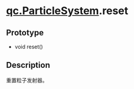 # [qc.ParticleSystem](../CParticleSystem.md).reset

## Prototype
* void reset()

## Description
重置粒子发射器。

